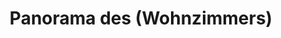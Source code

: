 ---
layout: panorama
parent: '/projects/private/orange-jam'
image: 'http://hub.acherno.com/svn/portokalovo-sladko/Site/Panorami/Dinko_Lulin_Panorama_Hol.jpg'
title: 'Panorama des (Wohnzimmers)'
sitemap: false
--- 